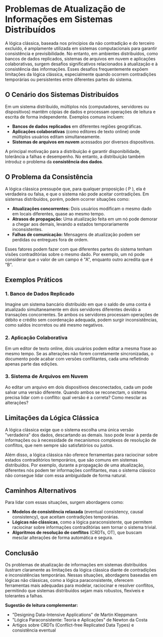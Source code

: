
# Problemas de Atualização de Informações em Sistemas Distribuídos

A lógica clássica, baseada nos princípios da não contradição e do terceiro excluído, é amplamente utilizada em sistemas computacionais para garantir consistência e previsibilidade. No entanto, em ambientes distribuídos, como bancos de dados replicados, sistemas de arquivos em nuvem e aplicações colaborativas, surgem desafios significativos relacionados à atualização e à consistência das informações. Esses desafios frequentemente expõem limitações da lógica clássica, especialmente quando ocorrem contradições temporárias ou persistentes entre diferentes partes do sistema.

## O Cenário dos Sistemas Distribuídos

Em um sistema distribuído, múltiplos nós (computadores, servidores ou dispositivos) mantêm cópias de dados e processam operações de leitura e escrita de forma independente. Exemplos comuns incluem:

- **Bancos de dados replicados** em diferentes regiões geográficas.
- **Aplicações colaborativas** (como editores de texto online) onde múltiplos usuários editam simultaneamente.
- **Sistemas de arquivos em nuvem** acessados por diversos dispositivos.

A principal motivação para a distribuição é garantir disponibilidade, tolerância a falhas e desempenho. No entanto, a distribuição também introduz o problema da **consistência dos dados**.

## O Problema da Consistência

A lógica clássica pressupõe que, para qualquer proposição \( P \), ela é verdadeira ou falsa, e que o sistema não pode aceitar contradições. Em sistemas distribuídos, porém, podem ocorrer situações como:

- **Atualizações concorrentes:** Dois usuários modificam o mesmo dado em locais diferentes, quase ao mesmo tempo.
- **Atrasos de propagação:** Uma atualização feita em um nó pode demorar a chegar aos demais, levando a estados temporariamente inconsistentes.
- **Falhas de comunicação:** Mensagens de atualização podem ser perdidas ou entregues fora de ordem.

Esses fatores podem fazer com que diferentes partes do sistema tenham visões contraditórias sobre o mesmo dado. Por exemplo, um nó pode considerar que o valor de um campo é "A", enquanto outro acredita que é "B".

## Exemplos Práticos

### 1. Banco de Dados Replicado

Imagine um sistema bancário distribuído em que o saldo de uma conta é atualizado simultaneamente em dois servidores diferentes devido a transações concorrentes. Se ambos os servidores processam operações de débito e crédito sem coordenação adequada, podem surgir inconsistências, como saldos incorretos ou até mesmo negativos.

### 2. Aplicação Colaborativa

Em um editor de texto online, dois usuários podem editar a mesma frase ao mesmo tempo. Se as alterações não forem corretamente sincronizadas, o documento pode acabar com versões conflitantes, cada uma refletindo apenas parte das edições.

### 3. Sistema de Arquivos em Nuvem

Ao editar um arquivo em dois dispositivos desconectados, cada um pode salvar uma versão diferente. Quando ambos se reconectam, o sistema precisa lidar com o conflito: qual versão é a correta? Como mesclar as alterações?

## Limitações da Lógica Clássica

A lógica clássica exige que o sistema escolha uma única versão "verdadeira" dos dados, descartando as demais. Isso pode levar à perda de informações ou à necessidade de mecanismos complexos de resolução de conflitos, que nem sempre são satisfatórios ou justos.

Além disso, a lógica clássica não oferece ferramentas para raciocinar sobre estados contraditórios temporários, que são comuns em sistemas distribuídos. Por exemplo, durante a propagação de uma atualização, diferentes nós podem ter informações conflitantes, mas o sistema clássico não consegue lidar com essa ambiguidade de forma natural.

## Caminhos Alternativos

Para lidar com essas situações, surgem abordagens como:

- **Modelos de consistência relaxada** (eventual consistency, causal consistency), que aceitam contradições temporárias.
- **Lógicas não clássicas**, como a lógica paraconsistente, que permitem raciocinar sobre informações contraditórias sem tornar o sistema trivial.
- **Algoritmos de resolução de conflitos** (CRDTs, OT), que buscam mesclar alterações de forma automática e segura.

## Conclusão

Os problemas de atualização de informações em sistemas distribuídos ilustram claramente as limitações da lógica clássica diante de contradições e inconsistências temporárias. Nessas situações, abordagens baseadas em lógicas não clássicas, como a lógica paraconsistente, oferecem ferramentas mais adequadas para modelar, raciocinar e resolver conflitos, permitindo que sistemas distribuídos sejam mais robustos, flexíveis e tolerantes a falhas.


**Sugestão de leitura complementar:**  
- "Designing Data-Intensive Applications" de Martin Kleppmann  
- "Lógica Paraconsistente: Teoria e Aplicações" de Newton da Costa  
- Artigos sobre CRDTs (Conflict-free Replicated Data Types) e consistência eventual

